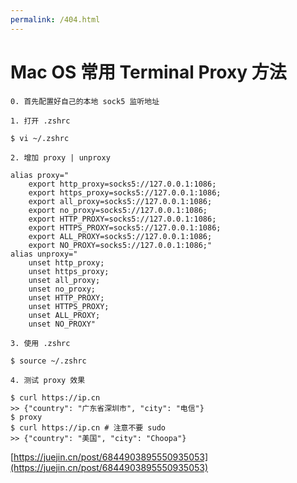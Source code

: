 ```yaml
---
permalink: /404.html
---
```

# Mac OS 常用 Terminal Proxy 方法
`0. 首先配置好自己的本地 sock5 监听地址`

`1. 打开 .zshrc`

```
$ vi ~/.zshrc 

```

`2. 增加 proxy | unproxy`

```
alias proxy="
    export http_proxy=socks5://127.0.0.1:1086;
    export https_proxy=socks5://127.0.0.1:1086;
    export all_proxy=socks5://127.0.0.1:1086;
    export no_proxy=socks5://127.0.0.1:1086;
    export HTTP_PROXY=socks5://127.0.0.1:1086;
    export HTTPS_PROXY=socks5://127.0.0.1:1086;
    export ALL_PROXY=socks5://127.0.0.1:1086;
    export NO_PROXY=socks5://127.0.0.1:1086;"
alias unproxy="
    unset http_proxy;
    unset https_proxy;
    unset all_proxy;
    unset no_proxy;
    unset HTTP_PROXY;
    unset HTTPS_PROXY;
    unset ALL_PROXY;
    unset NO_PROXY"

```

`3. 使用 .zshrc`

```
$ source ~/.zshrc 

```

`4. 测试 proxy 效果`

```
$ curl https://ip.cn
>> {"country": "广东省深圳市", "city": "电信"}
$ proxy
$ curl https://ip.cn # 注意不要 sudo
>> {"country": "美国", "city": "Choopa"}

```

 [https://juejin.cn/post/6844903895550935053](https://juejin.cn/post/6844903895550935053)
